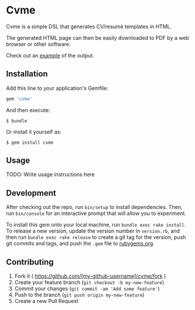 # Cvme

Cvme is a simple DSL that generates CV/resumé templates in HTML.  

The generated HTML page can then be easily downloaded to PDF by a web browser or other software.

Check out an [example](https://www.google.com) of the output.   

## Installation

Add this line to your application's Gemfile:

```ruby
gem 'cvme'
```

And then execute:

    $ bundle

Or install it yourself as:

    $ gem install cvme

## Usage

TODO: Write usage instructions here

## Development

After checking out the repo, run `bin/setup` to install dependencies. Then, run `bin/console` for an interactive prompt that will allow you to experiment.

To install this gem onto your local machine, run `bundle exec rake install`. To release a new version, update the version number in `version.rb`, and then run `bundle exec rake release` to create a git tag for the version, push git commits and tags, and push the `.gem` file to [rubygems.org](https://rubygems.org).

## Contributing

1. Fork it ( https://github.com/[my-github-username]/cvme/fork )
2. Create your feature branch (`git checkout -b my-new-feature`)
3. Commit your changes (`git commit -am 'Add some feature'`)
4. Push to the branch (`git push origin my-new-feature`)
5. Create a new Pull Request
